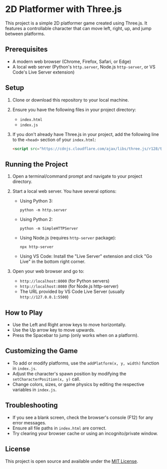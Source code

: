 # 2D Platformer with Three.js

This project is a simple 2D platformer game created using Three.js. It features a controllable character that can move left, right, up, and jump between platforms.

## Prerequisites

- A modern web browser (Chrome, Firefox, Safari, or Edge)
- A local web server (Python's `http.server`, Node.js `http-server`, or VS Code's Live Server extension)

## Setup

1. Clone or download this repository to your local machine.

2. Ensure you have the following files in your project directory:
   - `index.html`
   - `index.js`

3. If you don't already have Three.js in your project, add the following line to the `<head>` section of your `index.html`:
   ```html
   <script src="https://cdnjs.cloudflare.com/ajax/libs/three.js/r128/three.min.js"></script>
   ```

## Running the Project

1. Open a terminal/command prompt and navigate to your project directory.

2. Start a local web server. You have several options:

   - Using Python 3:
     ```
     python -m http.server
     ```

   - Using Python 2:
     ```
     python -m SimpleHTTPServer
     ```

   - Using Node.js (requires `http-server` package):
     ```
     npx http-server
     ```

   - Using VS Code:
     Install the "Live Server" extension and click "Go Live" in the bottom right corner.

3. Open your web browser and go to:
   - `http://localhost:8000` (for Python servers)
   - `http://localhost:8080` (for Node.js http-server)
   - The URL provided by VS Code Live Server (usually `http://127.0.0.1:5500`)

## How to Play

- Use the Left and Right arrow keys to move horizontally.
- Use the Up arrow key to move upwards.
- Press the Spacebar to jump (only works when on a platform).

## Customizing the Game

- To add or modify platforms, use the `addPlatform(x, y, width)` function in `index.js`.
- Adjust the character's spawn position by modifying the `setCharacterPosition(x, y)` call.
- Change colors, sizes, or game physics by editing the respective variables in `index.js`.

## Troubleshooting

- If you see a blank screen, check the browser's console (F12) for any error messages.
- Ensure all file paths in `index.html` are correct.
- Try clearing your browser cache or using an incognito/private window.

## License

This project is open source and available under the [MIT License](LICENSE).